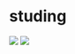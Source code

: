 <h1>studing</h1>

<img src="https://img.shields.io/badge/node.js-339933?style=flat-square&logo=node.js&logoColor=white"/></a>
<img src="https://img.shields.io/badge/springboot-6DB33F?style=flat-square&logo=springboot&logoColor=white"/></a> 

